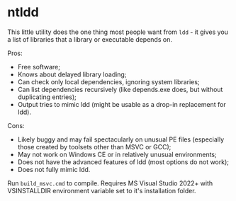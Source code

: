 # ntldd

This little utility does the one thing most people want from `ldd` - it gives you a list of libraries that a library or executable depends on.

Pros:
 * Free software;   
 * Knows about delayed library loading;  
 * Can check only local dependencies, ignoring system libraries;   
 * Can list dependencies recursively (like depends.exe does, but without duplicating entries);  
 * Output tries to mimic ldd (might be usable as a drop-in replacement for ldd).  

Cons:
 * Likely buggy and may fail spectacularly on unusual PE files (especially those created by toolsets other than MSVC or GCC);  
 * May not work on Windows CE or in relatively unusual environments;  
 * Does not have the advanced features of ldd (most options do not work);  
 * Does not fully mimic ldd.  

Run `build_msvc.cmd` to compile. Requires MS Visual Studio 2022+ with VSINSTALLDIR environment variable set to it's installation folder.